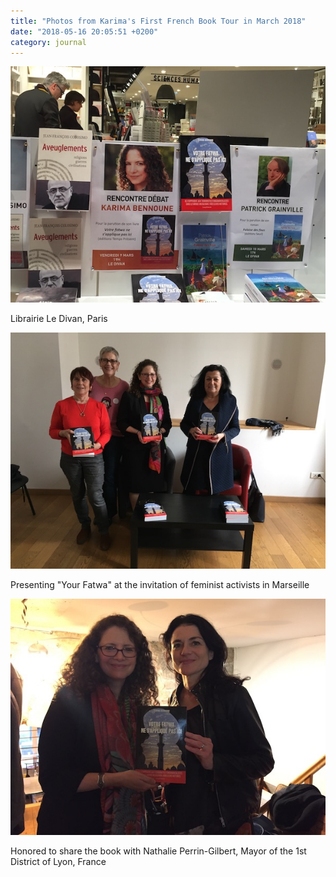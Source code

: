 ```yaml
---
title: "Photos from Karima's First French Book Tour in March 2018"
date: "2018-05-16 20:05:51 +0200"
category: journal
---
```



![](/uploads/french-tour-2018/1862.jpg)

Librairie Le Divan, Paris

![](/uploads/french-tour-2018/1910.jpg)

Presenting "Your Fatwa" at the invitation of feminist activists in Marseille

![](/uploads/french-tour-2018/2110.jpg)

Honored to share the book with Nathalie Perrin-Gilbert, Mayor of the 1st District of Lyon, France
